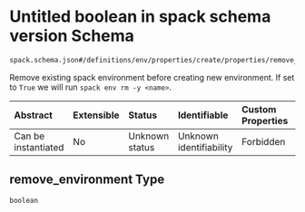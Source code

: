 # Untitled boolean in spack schema version Schema

```txt
spack.schema.json#/definitions/env/properties/create/properties/remove_environment
```

Remove existing spack environment before creating new environment. If set to `True` we will run `spack env rm -y <name>`.

| Abstract            | Extensible | Status         | Identifiable            | Custom Properties | Additional Properties | Access Restrictions | Defined In                                                             |
| :------------------ | :--------- | :------------- | :---------------------- | :---------------- | :-------------------- | :------------------ | :--------------------------------------------------------------------- |
| Can be instantiated | No         | Unknown status | Unknown identifiability | Forbidden         | Allowed               | none                | [spack.schema.json\*](../out/spack.schema.json "open original schema") |

## remove\_environment Type

`boolean`
